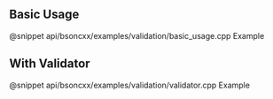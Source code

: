 ## Basic Usage

@snippet api/bsoncxx/examples/validation/basic_usage.cpp Example

## With Validator

@snippet api/bsoncxx/examples/validation/validator.cpp Example
